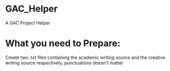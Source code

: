 # GAC_Helper
A GAC Project Helper

# What you need to Prepare:
Create two .txt files containing the academic writing source and the creative writing source respectively, punctuations doesn't matter
